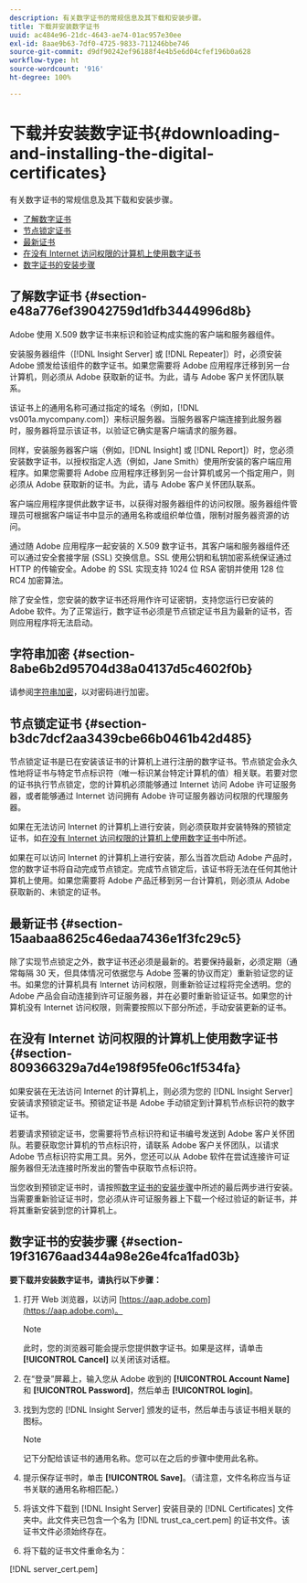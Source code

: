 ```yaml
---
description: 有关数字证书的常规信息及其下载和安装步骤。
title: 下载并安装数字证书
uuid: ac484e96-21dc-4643-ae74-01ac957e30ee
exl-id: 8aae9b63-7df0-4725-9833-711246bbe746
source-git-commit: d9df90242ef96188f4e4b5e6d04cfef196b0a628
workflow-type: ht
source-wordcount: '916'
ht-degree: 100%

---
```


# 下载并安装数字证书{#downloading-and-installing-the-digital-certificates}

有关数字证书的常规信息及其下载和安装步骤。

* [了解数字证书](../../../../../home/c-inst-svr/c-install-ins-svr/t-install-proc-inst-svr-dpu/c-dnld-dgtl-cert/c-dnld-dgtl-cert.md#section-e48a776ef39042759d1dfb3444996d8b)
* [节点锁定证书](../../../../../home/c-inst-svr/c-install-ins-svr/t-install-proc-inst-svr-dpu/c-dnld-dgtl-cert/c-dnld-dgtl-cert.md#section-b3dc7dcf2aa3439cbe66b0461b42d485)
* [最新证书](../../../../../home/c-inst-svr/c-install-ins-svr/t-install-proc-inst-svr-dpu/c-dnld-dgtl-cert/c-dnld-dgtl-cert.md#section-15aabaa8625c46edaa7436e1f3fc29c5)
* [在没有 Internet 访问权限的计算机上使用数字证书](../../../../../home/c-inst-svr/c-install-ins-svr/t-install-proc-inst-svr-dpu/c-dnld-dgtl-cert/c-dnld-dgtl-cert.md#section-809366329a7d4e198f95fe06c1f534fa)
* [数字证书的安装步骤](../../../../../home/c-inst-svr/c-install-ins-svr/t-install-proc-inst-svr-dpu/c-dnld-dgtl-cert/c-dnld-dgtl-cert.md#section-19f31676aad344a98e26e4fca1fad03b)

## 了解数字证书 {#section-e48a776ef39042759d1dfb3444996d8b}

Adobe 使用 X.509 数字证书来标识和验证构成实施的客户端和服务器组件。

安装服务器组件（[!DNL Insight Server] 或 [!DNL Repeater]）时，必须安装 Adobe 颁发给该组件的数字证书。如果您需要将 Adobe 应用程序迁移到另一台计算机，则必须从 Adobe 获取新的证书。为此，请与 Adobe 客户关怀团队联系。

该证书上的通用名称可通过指定的域名（例如，[!DNL vs001a.mycompany.com]）来标识服务器。当服务器客户端连接到此服务器时，服务器将显示该证书，以验证它确实是客户端请求的服务器。

同样，安装服务器客户端（例如，[!DNL Insight] 或 [!DNL Report]）时，您必须安装数字证书，以授权指定人选（例如，Jane Smith）使用所安装的客户端应用程序。如果您需要将 Adobe 应用程序迁移到另一台计算机或另一个指定用户，则必须从 Adobe 获取新的证书。为此，请与 Adobe 客户关怀团队联系。

客户端应用程序提供此数字证书，以获得对服务器组件的访问权限。服务器组件管理员可根据客户端证书中显示的通用名称或组织单位值，限制对服务器资源的访问。

通过随 Adobe 应用程序一起安装的 X.509 数字证书，其客户端和服务器组件还可以通过安全套接字层 (SSL) 交换信息。SSL 使用公钥和私钥加密系统保证通过 HTTP 的传输安全。Adobe 的 SSL 实现支持 1024 位 RSA 密钥并使用 128 位 RC4 加密算法。

除了安全性，您安装的数字证书还将用作许可证密钥，支持您运行已安装的 Adobe 软件。为了正常运行，数字证书必须是节点锁定证书且为最新的证书，否则应用程序将无法启动。

## 字符串加密 {#section-8abe6b2d95704d38a04137d5c4602f0b}

请参阅[字符串加密](../../../../../home/c-inst-svr/c-install-ins-svr/t-install-proc-inst-svr-dpu/c-dnld-dgtl-cert/string-encryption.md#concept-35da0b53650a4d7e82b240ad27f6d45a)，以对密码进行加密。

## 节点锁定证书 {#section-b3dc7dcf2aa3439cbe66b0461b42d485}

节点锁定证书是已在安装该证书的计算机上进行注册的数字证书。节点锁定会永久性地将证书与特定节点标识符（唯一标识某台特定计算机的值）相关联。若要对您的证书执行节点锁定，您的计算机必须能够通过 Internet 访问 Adobe 许可证服务器，或者能够通过 Internet 访问拥有 Adobe 许可证服务器访问权限的代理服务器。

如果在无法访问 Internet 的计算机上进行安装，则必须获取并安装特殊的预锁定证书，如[在没有 Internet 访问权限的计算机上使用数字证书](../../../../../home/c-inst-svr/c-install-ins-svr/t-install-proc-inst-svr-dpu/c-dnld-dgtl-cert/c-dnld-dgtl-cert.md#section-809366329a7d4e198f95fe06c1f534fa)中所述。

如果在可以访问 Internet 的计算机上进行安装，那么当首次启动 Adobe 产品时，您的数字证书将自动完成节点锁定。完成节点锁定后，该证书将无法在任何其他计算机上使用。如果您需要将 Adobe 产品迁移到另一台计算机，则必须从 Adobe 获取新的、未锁定的证书。

## 最新证书 {#section-15aabaa8625c46edaa7436e1f3fc29c5}

除了实现节点锁定之外，数字证书还必须是最新的。若要保持最新，必须定期（通常每隔 30 天，但具体情况可依据您与 Adobe 签署的协议而定）重新验证您的证书。如果您的计算机具有 Internet 访问权限，则重新验证过程将完全透明。您的 Adobe 产品会自动连接到许可证服务器，并在必要时重新验证证书。如果您的计算机没有 Internet 访问权限，则需要按照以下部分所述，手动安装更新的证书。

## 在没有 Internet 访问权限的计算机上使用数字证书{#section-809366329a7d4e198f95fe06c1f534fa}

如果安装在无法访问 Internet 的计算机上，则必须为您的 [!DNL Insight Server] 安装请求预锁定证书。预锁定证书是 Adobe 手动锁定到计算机节点标识符的数字证书。

若要请求预锁定证书，您需要将节点标识符和证书编号发送到 Adobe 客户关怀团队。若要获取您计算机的节点标识符，请联系 Adobe 客户关怀团队，以请求 Adobe 节点标识符实用工具。另外，您还可以从 Adobe 软件在尝试连接许可证服务器但无法连接时所发出的警告中获取节点标识符。

当您收到预锁定证书时，请按照[数字证书的安装步骤](../../../../../home/c-inst-svr/c-install-ins-svr/t-install-proc-inst-svr-dpu/c-dnld-dgtl-cert/c-dnld-dgtl-cert.md#section-19f31676aad344a98e26e4fca1fad03b)中所述的最后两步进行安装。当需要重新验证证书时，您必须从许可证服务器上下载一个经过验证的新证书，并将其重新安装到您的计算机上。

## 数字证书的安装步骤 {#section-19f31676aad344a98e26e4fca1fad03b}

**要下载并安装数字证书，请执行以下步骤：**

1. 打开 Web 浏览器，以访问 [https://aap.adobe.com](https://aap.adobe.com)。

   >[!NOTE]
   >
   >此时，您的浏览器可能会提示您提供数字证书。如果是这样，请单击 **[!UICONTROL Cancel]** 以关闭该对话框。

1. 在“登录”屏幕上，输入您从 Adobe 收到的 **[!UICONTROL Account Name]** 和 **[!UICONTROL Password]**，然后单击 **[!UICONTROL login]**。

1. 找到为您的 [!DNL Insight Server] 颁发的证书，然后单击与该证书相关联的图标。

   >[!NOTE]
   >
   >记下分配给该证书的通用名称。您可以在之后的步骤中使用此名称。

1. 提示保存证书时，单击 **[!UICONTROL Save]**。（请注意，文件名称应当与证书关联的通用名称相匹配。）
1. 将该文件下载到 [!DNL Insight Server] 安装目录的 [!DNL Certificates] 文件夹中。此文件夹已包含一个名为 [!DNL trust_ca_cert.pem] 的证书文件。该证书文件必须始终存在。

1. 将下载的证书文件重命名为：

[!DNL server_cert.pem]
